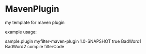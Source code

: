# MavenPlugin
my template for maven plugin

example usage:

<build>
    <plugins>
        <plugin>
            <groupId>sample.plugin</groupId>
            <artifactId>myfilter-maven-plugin</artifactId>
            <version>1.0-SNAPSHOT</version>
            <configuration>
                <fatal>true</fatal>
                <words>
                    <param>BadWord1</param>
                    <param>BadWord2</param>
                </words>
            </configuration>
            <executions>
                <execution>
                    <phase>compile</phase>
                    <goals>
                        <goal>filterCode</goal>
                    </goals>
                </execution>
            </executions>
        </plugin>
    </plugins>
</build>
